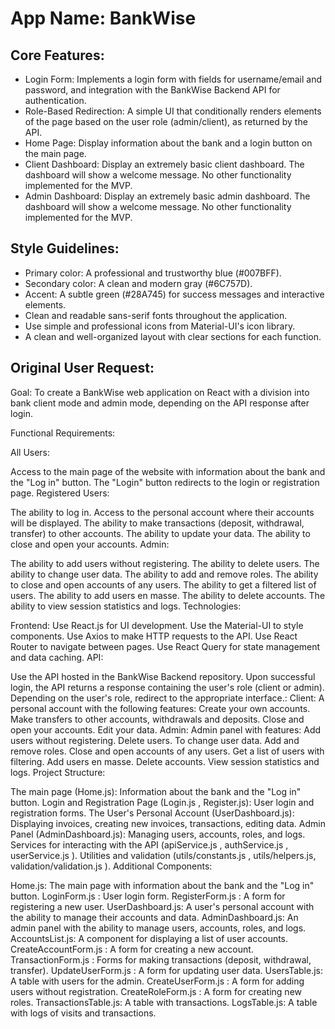 # **App Name**: BankWise

## Core Features:

- Login Form: Implements a login form with fields for username/email and password, and integration with the BankWise Backend API for authentication.
- Role-Based Redirection: A simple UI that conditionally renders elements of the page based on the user role (admin/client), as returned by the API.
- Home Page: Display information about the bank and a login button on the main page.
- Client Dashboard: Display an extremely basic client dashboard. The dashboard will show a welcome message. No other functionality implemented for the MVP.
- Admin Dashboard: Display an extremely basic admin dashboard. The dashboard will show a welcome message. No other functionality implemented for the MVP.

## Style Guidelines:

- Primary color: A professional and trustworthy blue (#007BFF).
- Secondary color: A clean and modern gray (#6C757D).
- Accent: A subtle green (#28A745) for success messages and interactive elements.
- Clean and readable sans-serif fonts throughout the application.
- Use simple and professional icons from Material-UI's icon library.
- A clean and well-organized layout with clear sections for each function.

## Original User Request:
Goal: To create a BankWise web application on React with a division into bank client mode and admin mode, depending on the API response after login.

Functional Requirements:

All Users:

Access to the main page of the website with information about the bank and the "Log in" button.
The "Login" button redirects to the login or registration page.
Registered Users:

The ability to log in.
Access to the personal account where their accounts will be displayed.
The ability to make transactions (deposit, withdrawal, transfer) to other accounts.
The ability to update your data.
The ability to close and open your accounts.
Admin:

The ability to add users without registering.
The ability to delete users.
The ability to change user data.
The ability to add and remove roles.
The ability to close and open accounts of any users.
The ability to get a filtered list of users.
The ability to add users en masse.
The ability to delete accounts.
The ability to view session statistics and logs.
Technologies:

Frontend:
Use React.js for UI development.
Use the Material-UI to style components.
Use Axios to make HTTP requests to the API.
Use React Router to navigate between pages.
Use React Query for state management and data caching.
API:

Use the API hosted in the BankWise Backend repository.
Upon successful login, the API returns a response containing the user's role (client or admin).
Depending on the user's role, redirect to the appropriate interface.:
Client: A personal account with the following features:
Create your own accounts.
Make transfers to other accounts, withdrawals and deposits.
Close and open your accounts.
Edit your data.
Admin: Admin panel with features:
Add users without registering.
Delete users.
To change user data.
Add and remove roles.
Close and open accounts of any users.
Get a list of users with filtering.
Add users en masse.
Delete accounts.
View session statistics and logs.
Project Structure:

The main page (Home.js): Information about the bank and the "Log in" button.
Login and Registration Page (Login.js , Register.js): User login and registration forms.
The User's Personal Account (UserDashboard.js): Displaying invoices, creating new invoices, transactions, editing data.
Admin Panel (AdminDashboard.js): Managing users, accounts, roles, and logs.
Services for interacting with the API (apiService.js , authService.js , userService.js ).
Utilities and validation (utils/constants.js , utils/helpers.js, validation/validation.js ).
Additional Components:

Home.js: The main page with information about the bank and the "Log in" button.
LoginForm.js : User login form.
RegisterForm.js : A form for registering a new user.
UserDashboard.js: A user's personal account with the ability to manage their accounts and data.
AdminDashboard.js: An admin panel with the ability to manage users, accounts, roles, and logs.
AccountsList.js: A component for displaying a list of user accounts.
CreateAccountForm.js : A form for creating a new account.
TransactionForm.js : Forms for making transactions (deposit, withdrawal, transfer).
UpdateUserForm.js : A form for updating user data.
UsersTable.js: A table with users for the admin.
CreateUserForm.js : A form for adding users without registration.
CreateRoleForm.js : A form for creating new roles.
TransactionsTable.js: A table with transactions.
LogsTable.js: A table with logs of visits and transactions.
  